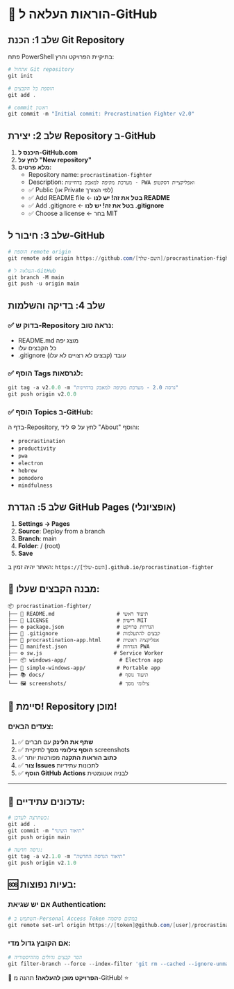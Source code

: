 # 🚀 הוראות העלאה ל-GitHub

## שלב 1: הכנת Git Repository

פתח PowerShell בתיקיית הפרויקט והרץ:

```powershell
# אתחול Git repository
git init

# הוספת כל הקבצים
git add .

# commit ראשון
git commit -m "Initial commit: Procrastination Fighter v2.0"
```

## שלב 2: יצירת Repository ב-GitHub

1. **היכנס ל-GitHub.com**
2. **לחץ על "New repository"**
3. **מלא פרטים:**
   - Repository name: `procrastination-fighter`
   - Description: `מערכת מקיפה למאבק בדחיינות - PWA ואפליקציית דסקטופ`
   - ✅ Public (או Private לפי הצורך)
   - ✅ Add README file ← **בטל את זה! יש לנו README**
   - ✅ Add .gitignore ← **בטל את זה! יש לנו .gitignore**
   - ✅ Choose a license ← בחר MIT

## שלב 3: חיבור ל-GitHub

```powershell
# הוספת remote origin
git remote add origin https://github.com/[השם-שלך]/procrastination-fighter.git

# העלאה ל-GitHub
git branch -M main
git push -u origin main
```

## שלב 4: בדיקה והשלמות

### ✅ בדוק ש-Repository נראה טוב:
- README.md מוצג יפה
- כל הקבצים עלו
- .gitignore עובד (קבצים לא רצויים לא עלו)

### ✅ הוסף Tags לגרסאות:
```powershell
git tag -a v2.0.0 -m "גרסה 2.0 - מערכת מקיפה למאבק בדחיינות"
git push origin v2.0.0
```

### ✅ הוסף Topics ב-GitHub:
בדף ה-Repository, לחץ על ⚙️ ליד "About" והוסף:
- `procrastination`
- `productivity`
- `pwa`
- `electron`
- `hebrew`
- `pomodoro`
- `mindfulness`

## שלב 5: הגדרת GitHub Pages (אופציונלי)

1. **Settings → Pages**
2. **Source**: Deploy from a branch
3. **Branch**: main
4. **Folder**: / (root)
5. **Save**

האתר יהיה זמין ב:
`https://[השם-שלך].github.io/procrastination-fighter`

## 📁 מבנה הקבצים שעלו:

```
📦 procrastination-fighter/
├── 📖 README.md                    # תיעוד ראשי
├── 📄 LICENSE                      # רישיון MIT
├── ⚙️ package.json                 # הגדרות פרויקט
├── 🚫 .gitignore                   # קבצים להתעלמות
├── 🎯 procrastination-app.html     # אפליקציה ראשית
├── 📱 manifest.json                # הגדרות PWA
├── ⚙️ sw.js                       # Service Worker
├── 📦 windows-app/                 # Electron app
├── 💼 simple-windows-app/          # Portable app
├── 📚 docs/                        # תיעוד נוסף
└── 🖼️ screenshots/                 # צילומי מסך
```

## 🎉 סיימת! Repository מוכן!

### צעדים הבאים:
1. ✅ **שתף את הלינק** עם חברים
2. ✅ **הוסף צילומי מסך** לתיקיית screenshots
3. ✅ **כתוב הוראות התקנה** מפורטות יותר
4. ✅ **צור Issues** לתכונות עתידיות
5. ✅ **הוסף GitHub Actions** לבניה אוטומטית

---

## 🔄 עדכונים עתידיים:

```powershell
# כשתרצה לעדכן:
git add .
git commit -m "תיאור השינוי"
git push origin main

# גרסה חדשה:
git tag -a v2.1.0 -m "תיאור הגרסה החדשה"
git push origin v2.1.0
```

## 🆘 בעיות נפוצות:

### אם יש שגיאת Authentication:
```powershell
# השתמש ב-Personal Access Token במקום סיסמה
git remote set-url origin https://[token]@github.com/[user]/procrastination-fighter.git
```

### אם הקובץ גדול מדי:
```powershell
# הסר קבצים גדולים מההיסטוריה
git filter-branch --force --index-filter 'git rm --cached --ignore-unmatch *.zip' --prune-empty --tag-name-filter cat -- --all
```

🎯 **הפרויקט מוכן להעלאה!** תהנה מ-GitHub! ⭐
